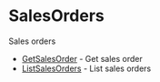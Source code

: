# SalesOrders

Sales orders


* [GetSalesOrder](getsalesorder.md) - Get sales order
* [ListSalesOrders](listsalesorders.md) - List sales orders